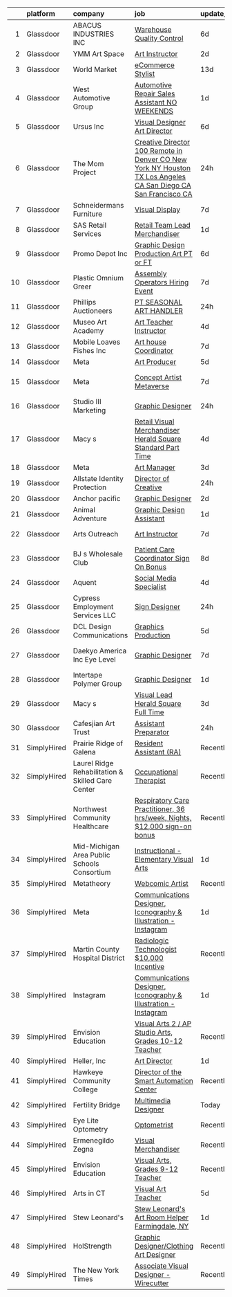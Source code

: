 

|    | platform    | company                                           | job                                                                                                                                                                                                                                                                                                                                                                                                                                                                                                                                                                                                                                                                                                                                                                                                                                                                                                                                                                                                                                                                                                                                                                                                                                                                                                                                                                                                                                                                              | update_time   | location                    |
|---:|:------------|:--------------------------------------------------|:---------------------------------------------------------------------------------------------------------------------------------------------------------------------------------------------------------------------------------------------------------------------------------------------------------------------------------------------------------------------------------------------------------------------------------------------------------------------------------------------------------------------------------------------------------------------------------------------------------------------------------------------------------------------------------------------------------------------------------------------------------------------------------------------------------------------------------------------------------------------------------------------------------------------------------------------------------------------------------------------------------------------------------------------------------------------------------------------------------------------------------------------------------------------------------------------------------------------------------------------------------------------------------------------------------------------------------------------------------------------------------------------------------------------------------------------------------------------------------|:--------------|:----------------------------|
|  1 | Glassdoor   | ABACUS INDUSTRIES  INC                            | [Warehouse Quality Control](https://www.glassdoor.com/partner/jobListing.htm?pos=114&ao=1110586&s=58&guid=00000182aa989ad2973cbb777b613dbc&src=GD_JOB_AD&t=SR&vt=w&ea=1&cs=1_75d5449d&cb=1660719504466&jobListingId=1008064989856&cpc=5B5ECFBC4228ADCA&jrtk=3-0-1gal9h6nugfoj801-1gal9h6ogh7hj800-784852b8e680aae6--6NYlbfkN0DutwdzzyVGuhQuJUbV7xWj3k15nyF6OEQPet_INFR0-ajjhfNZm0L3dXcAL5Dslb0oorViIMZ13bwIV7fmZqemdcHQo-1psc3YnYI8a_O_VHUDlWTlB0a-fIknU0pn0u_x-vJY4WP5JAeY127luuHzWR8mqrxTgfkDHdzf6IAnVhgx9dhO4NWCJGbyOAus9fdGFPiq1H_D6W1Bp6-I64ZeDKHhXXubIck95SOGtTNIQk8fHjRtMNx5mXyXNv6ssJ7kAsnc-8h1NoBbYy4e7Kmaf1gjxvvcMS4WZtpwsw1LcNfGvjAFWQ55ZxR2prtn4jIhB20s53WIu0HOppPP1VhiNtggCBGuYMZUEg6p4uJzOc05leTYmZG-h6YpvZ5rJvn5lVfoYQyuuBJ1pwtu6KZxpxJM2fKJW--PTq4vlm5XrLWa7n5mN5MUKm8PrGXDA74zfJg0K_yWbEUUW5u7CRrXrTweoF_-VLtWVlG1b1Z9DYS9_JVtWun5HfxxObeSdxVMoy0h3C3ZIhuEN0dj2pfU)                                                                                                                                                                                                                                                                                                                                                                                                                                                                                                                                                                                             | 6d            | Naples, FL                  |
|  2 | Glassdoor   | YMM Art Space                                     | [Art Instructor](https://www.glassdoor.com/partner/jobListing.htm?pos=106&ao=1110586&s=58&guid=00000182aa989ad2973cbb777b613dbc&src=GD_JOB_AD&t=SR&vt=w&ea=1&cs=1_c523a818&cb=1660719504465&jobListingId=1008070864008&cpc=9FFE37255B2C047E&jrtk=3-0-1gal9h6nugfoj801-1gal9h6ogh7hj800-017627863292c997--6NYlbfkN0DeyJ4CP5CzwT7broxeUwKBt3co1QwKwWitRQqJu2WRZ_kKpMlMYLC_qX0GQ1fEFT1UA-uX2XNq8o7LzcL-kuridehkAJNNkTFnnB3E1TpDWzFNf6YcOAFMXoyFzVEXypHEnUq1MisdRPQVWufudnf2dl1XiCFxQljM_tWDFmanqBawsdvUB6jypl-Ovax-U7SC4tlGBpnLUHglrhGhFZF12GDsE4vC5hXT_0t2YnfIkH_QB6muYdUd_zfN9IwyXiQcIan9GT9sdi4nblVbVfJT2HYyJLbV15HnlBEHnkun7-lqbDQoBc1QcM8SAv-NhSBvS_z_cU70z3FpFpgfoGHKVTzr-HzWorUz574Hf5bLvU7HpptmNUzq1n1FGo5c5R3dRc1zBi0YF3XP55RiEcotnjfLNEo6RfeQUfgoVkpBt8jaNHdv7ijc5vnHz37_WL7SP7fLoXvWABmQldYuy6wV88Z1cEBZMQXbAOE9QDqLSdkBg6f3Vnea2ldaXxjYxf9Fea9EBMGZjw%3D%3D)                                                                                                                                                                                                                                                                                                                                                                                                                                                                                                                                                                                                            | 2d            | Irvine, CA                  |
|  3 | Glassdoor   | World Market                                      | [eCommerce Stylist](https://www.glassdoor.com/partner/jobListing.htm?pos=121&ao=1110586&s=58&guid=00000182aa989ad2973cbb777b613dbc&src=GD_JOB_AD&t=SR&vt=w&cs=1_f3acd380&cb=1660719504466&jobListingId=1008051220678&cpc=26740BCDE5E48596&jrtk=3-0-1gal9h6nugfoj801-1gal9h6ogh7hj800-6862229af4499b04--6NYlbfkN0AGDIiutQdb9r-WUyZf6BjkT24BZgsvsfbsC2CmyFGgYyZPQgZ-eHI2PPkd2Qt1nQQgChkT_VSR7n-q2waoTsM_S35nzcO7Z4A7dtGZ2R8bIJab7tKFX5Z65w6VCwnpHcOfXZUUH7mK4zfMGMMLyxxacCSOzQSgwaVfpaNZMNymFSYpUzHbUxsvkMWmIuZiwB_CU8hSYa4VaYJ6doIscvCD962KJjIPzBBg_eRixfa42T9hja-wh4Jm65Fwn3BSYeBziBOzhAKr3-phiumroBj8EcsvMME1-0oSLRhTwnkckvkg2-YYtRqYhfGicMa7DYPSJlAAZ8Z9a2P2pYh1Cc4XfcPqkT0ES_bOiOFdjLVb1iukaSmbzuwtbpsCsXNx78JAxRe10RCWS-iNjNzLIabXsu3MKg5J8X6hE0Q5jOoqfgj9khn6Ryx4zncf6JISdhR7deDya3NlRi6sD6MIc7iCBPTAcT_NxAdvy8G_Yr2m8WhHvNApMJknvz7jRZZGh8_-t6p9XPOEywPYG84PZtUDvVeVoBKw5c4sNdzSb75s8RIe45HyBGuhjnxBZd1ECyl7KbxvfTBfLiNhz5ETCp81J5zF9HL9vE3dpxs2cH9y5A%3D%3D)                                                                                                                                                                                                                                                                                                                                                                                                                                                                                                              | 13d           | Stockton, CA                |
|  4 | Glassdoor   | West Automotive Group                             | [Automotive Repair Sales Assistant     NO WEEKENDS   ](https://www.glassdoor.com/partner/jobListing.htm?pos=125&ao=1110586&s=58&guid=00000182aa989ad2973cbb777b613dbc&src=GD_JOB_AD&t=SR&vt=w&ea=1&cs=1_5592436e&cb=1660719504467&jobListingId=1008071948273&cpc=01657B10174A43CF&jrtk=3-0-1gal9h6nugfoj801-1gal9h6ogh7hj800-7535302745bbe362--6NYlbfkN0D_KRozbKJx95I3LRYgbj09bqBDFeyQG4s8tCOB31p2DJZmMjrYDwt7kDNTponfV5hZA-wF9ENObxkOFmlHXCpOsb9jlWEHBUNRKcmlrrwm4QvTYiVU-hWhof2WbLNdUhaT_w4iKzf8_SUTHx5jkNiRVu2fTIcueWWLoYqIBRmlwJYWkK0s4zi4RIk1nyZ8DfX6UNts2BK9GPi7Pjgf4v1BW3UFoQVd7M2mGw7vyio1neCDtNdtv7Xr7h-x-qFiGC7_FIKPtmGr3fFjv1xxEgSztXb5xG6JNZuf36w6bcs5VF0i-z1Rq-KERJIXQ04u-t3WwFL4hWqKuIGEqRmZ6faoWwISc9sOKluio6ZneD_3v7WIn9HV5bBHSTSpTPk02K3taN-QqQLTfgIqooSW3zog4Pjwc6zmanjgKovbgwbMBGOmTqkUUrvKkDnZI-JRVofEBb9AckduXeSFn3Yyd05JVQrsyl9gLwBge5REVakyRyjqJJjtjUp1pDeiMV15Vao%3D)                                                                                                                                                                                                                                                                                                                                                                                                                                                                                                                                                                                    | 1d            | El Cajon, CA                |
|  5 | Glassdoor   | Ursus  Inc                                        | [Visual Designer   Art Director](https://www.glassdoor.com/partner/jobListing.htm?pos=127&ao=1110586&s=58&guid=00000182aa989ad2973cbb777b613dbc&src=GD_JOB_AD&t=SR&vt=w&ea=1&cs=1_9dbc432a&cb=1660719504467&jobListingId=1008065843940&cpc=451933188B21919D&jrtk=3-0-1gal9h6nugfoj801-1gal9h6ogh7hj800-4625bd54921741d6--6NYlbfkN0CT8vBT9H5mqECx2dfLV_FONLPDKpIRssxVwtj05Tmm4rA5I0VNOPdM1oYsK66ov5rR-0llSTGPp7A0MuXqOESjJOYDoyszYhL5hevKc6aJI-8zFdopCCHYxAjiNc6fCTmDxk_9CQhZLa4Mjo8YTYTXE-rjr3tqI_e9km63Kf_7W1EAsBZqyC9tu-dSHS21xu6IwyIOmZcKwj3yFswXqjAWZIJEbZKyTYJrAI9B_K5P9tLEhWFIvRIZtVujLHGW_yZZIdh5ZECQF3TOlpjKUNlamMzU6Cu1iK0o-uR4R5xydMxXG-9mwJX2yGSovpWot806F-3Or3B3kzlzmbk4pLrv-X9Xb1RT_LUr-yTrIjpqRLMB9gFVetqYP51CRqwrlCYxGSHPjYsO_yzuNGBwlUFDUWMQcGyK34vIZkE_9znCdVZKysAHUR5d30XmnP68LkeeVg-a5NQ-OIaT60UR312s4kDfxgxTLVfP5IZy1N8bbX60CteMpW-yo4jKBlYjpbwfGhFkxxh-GwU6Eg5Aq5pVcK4jlTECVHDeN7XPezipcw7ck2bUkpgXTg2WSTC26UQuaBS3_736qiSeDvd-vqRtSqLWLx1UDikxmZdPmFsescWdzQBWTv3UvmxRF_n2Xt1-7JjHGLRao66k_bqowosWtu8GIit-VrUKzWGjXt1Zgj5zpwpcwfNrXlAKpKNtl1lg9Ma4BA5ceBIOMR46Awww9I8FZgJ8kQ94-T_xuW_SeJUqIxaPri-OMA1Fhixsyi1xZhx7HG54ThQOp6ZUVXLtR1Nx2eoIZqeaLmjNzJP62xsXlZ0kAl7ZPAbEwzUSET8d0UkcRmdKkirDACU0GrlurNrOPWuHRe4z5P4Wy-rb-UVeekHNCu6_he6_Y-ULZkxKTbsxB8jxqCUn45LN0sXxS0GsKSSbp1sBqb8NvulkXa6XWjbRrEkgO0QxBNyNkM5U9ZYm7Bksxl1iVNgIXEq-2G5BsvVaDrdR2Px4R_cF1sbGZey7QJD7Jf-1OjGJHFw%3D)                                                                          | 6d            | Berkeley, CA                |
|  6 | Glassdoor   | The Mom Project                                   | [Creative Director  100  Remote in Denver  CO New York  NY Houston  TX Los Angeles  CA San Diego  CA San Francisco  CA  ](https://www.glassdoor.com/partner/jobListing.htm?pos=129&ao=1110586&s=58&guid=00000182aa989ad2973cbb777b613dbc&src=GD_JOB_AD&t=SR&vt=w&cs=1_16d21d3e&cb=1660719504467&jobListingId=1008075047600&cpc=75B6770C194DCF89&jrtk=3-0-1gal9h6nugfoj801-1gal9h6ogh7hj800-8a954404a72b5e54--6NYlbfkN0BDp_epf89aHDQhKpPegNJQ_ldQpEFZQsM9OcONMGxWx6pU56EKHF58QjVdAUvn2gWChFXG6-c1SdkeGKJnVzwVQ4BX73xJRfKltp9XoXS4jaUSMtjRvtkl6LxEZDeUZ17QUE37XWZH1RK1TK0rTNbEe5DneHzTBbuv544JqSNZcFTItZiEC3ngSy79nrYf6rkM3ITL_FocBFnHQlqpnwR70P7V5Yc-3sWvorW1PQrZTFBlvMozx9NIOHIpbx5UIx2o4E--c3h8wgPMShiW8b49qzd9mSZ7DkhL25HmBU6WrIA0JHKDdyXnHg868lwz1qtrVKKpHKcoyYLu_KOY5xw7VwzPQnv8VGm2Sj47pEZN_rQVBrpDgmd2cebPwWmPlDL0sKEndpr7vDCWxEsx1BihEGINC9lQwDv0_k-Uu5sJy8cYKL0OCbnTcK5fX112brZZrLXQhMrTolVqVXm2DpG-bDakpyvjmYjA4idwTv86NyaHH-Dh4DGve0QNdw0_KP6C-_JhlhobY3FPWq-f7luZ-Vq6W2geJ5kwQRO4ImEpCoOVIEyyaKjPDlV5hGCWGpAjEJ4GOyKaQg%3D%3D)                                                                                                                                                                                                                                                                                                                                                                                                                                        | 24h           | Houston, TX                 |
|  7 | Glassdoor   | Schneidermans Furniture                           | [Visual Display](https://www.glassdoor.com/partner/jobListing.htm?pos=105&ao=1110586&s=58&guid=00000182aa989ad2973cbb777b613dbc&src=GD_JOB_AD&t=SR&vt=w&cs=1_acae4617&cb=1660719504464&jobListingId=1008062647179&cpc=4B4B39186BDA197B&jrtk=3-0-1gal9h6nugfoj801-1gal9h6ogh7hj800-1a3c46419fedd592--6NYlbfkN0CVzdm_h7bKjFhp4c_2LmT5Ed-ErWG0B68kUZhoOU6Mey8_KkJrCFSF4Q1gOKp7b9Gyi7UmP9SEl2S66EDOOkcQUWeSA6R-n18tw2uDNbTWifO7o-TPlr_eNtn9tbTN9-TQpZbqrL1JvAzAREm1kMuJ1Tx5p1G5Vj9LKQ7fhODRgOVRCz05y8w62MQgR8narL8BN2BK9BbPf9X9NvQS1vOpsxLYi-fgLYRT1FablbpKDVsYa-2PMd6M7Fuj-F4xWJNW49zAt3woHwDAODbpKyHB5B_jxiSumjeC4FgnfTCEre37PhFWPyXmqeVb5ooxnln_qFewILXDz3LnKLzRM7DjWT4s248vMpw1yiKRseGw98_-j6I8t67JzuK28vyRlMWv12wg9e4-nDOjWb_OZlSnOlhK93pS2186515PyqLd85iviu0nkvQSDPLWTuBDb6dV8esu6MYU1wMnaxy0iPL0dJbIbVmiqcc%3D)                                                                                                                                                                                                                                                                                                                                                                                                                                                                                                                                                                                                                                                               | 7d            | Lakeville, MN               |
|  8 | Glassdoor   | SAS Retail Services                               | [Retail Team Lead Merchandiser](https://www.glassdoor.com/partner/jobListing.htm?pos=122&ao=1110586&s=58&guid=00000182aa989ad2973cbb777b613dbc&src=GD_JOB_AD&t=SR&vt=w&ea=1&cs=1_37289fc5&cb=1660719504467&jobListingId=1008072051843&cpc=56C4EA4A1A191A49&jrtk=3-0-1gal9h6nugfoj801-1gal9h6ogh7hj800-1b16e94c587521d3--6NYlbfkN0CQzBVlL-_S2-4_8H9JZKVxYwIQBEeV1NOJ5l8B7VNgi5t71xMMZeQOCvjgeQDsLAqLqoqQsZ1LeORvaK7H0c-OheImcP217L39MeXP5vxhqAR6z1tUVqNu8LpTQv_w7GcAl1SkiNGvovNsnY9ppPhLtVOISXgrWG2Kd1I4pRC339jTKUILPoOW0h1LqvMwPr_M5LwniTO1DFRzWB_CvfQMOT82qSvYIc-04zfpJU_ddqY3Ge3uqGSBhGCmbjXH9P3Wfil-ZgyLuRseRJKAsa1oFnf9M9ODsQETl4PtJ56L3OvyE4BAfv4c6rRu_IFuKCiQOEdU3bC_Wsf5eQr_D6ze9MxDP9Sp4CvDkoc0KwlAnDDocR_HhamPxonuQ7A_XlWFuuen-Mx44KbKWUIYayGqUoU7fJ8_CyLZwV7Du0vimHy1LDwa8MzpuFYgUZd2Gh1jJFt6nfUegf6oUfhv8GnxeAyYw2yualJnjNwzyWuftsRoIwlsI_AknHG8vGGawIzSCd_mEO7e5w%3D%3D)                                                                                                                                                                                                                                                                                                                                                                                                                                                                                                                                                                                             | 1d            | Hailey, ID                  |
|  9 | Glassdoor   | Promo Depot Inc                                   | [Graphic Design Production Art   PT or FT](https://www.glassdoor.com/partner/jobListing.htm?pos=113&ao=1110586&s=58&guid=00000182aa989ad2973cbb777b613dbc&src=GD_JOB_AD&t=SR&vt=w&ea=1&cs=1_c4e7dfa7&cb=1660719504466&jobListingId=1008065113011&cpc=DFCAFF9DFE7B86C3&jrtk=3-0-1gal9h6nugfoj801-1gal9h6ogh7hj800-43489ddf397aef64--6NYlbfkN0Bju6Zh0ryTcmXPnvsz0Cl4sh4R_-xkfI7XVY0a-OuBdBcuKLGvQE-JRoWj907dySGM4E93FLve3WPdlT0LSo0NbYa4jJmHSodw6BuhO2spXcwUCGhfS9N7ED46JsUfXQN6X3RstIHgbtJ2Z0YT_ddbr9NbqbyINawsokzqV2XLi-Ff8RrU5020fNIAEcJSkBBiGC6tKCuLT28_lqQVxKbqAhXpTM3tsx6SZayxlArT-yZ4shgb3W_sEsGXlHWmq_bQy32sZZ7BztaAgi8GtELq6NcueRAYIPOke6puldkZprkk5ZNAQqGaTLuwMe0VP3Ih4znsGWLvPtIVSx00d4CBXoBNVyP7UcNTQbbJyn9ZqmEyKev5Flju0z9Q9OZ-TCy7Rz2gkICBOSTwdW4biR4WuSbmbcZrPAgKqEMT7saIg6FXvBPqUyL9k0gO-PgGua22Bz4cooLSWPpqf0OQZO1rfQgiC5QOE6_scG3eYxS7AN9JEvtivp-doh0i-IyfbCQoRUflYQkrwRzJXfWlzDyQ)                                                                                                                                                                                                                                                                                                                                                                                                                                                                                                                                                                              | 6d            | Wichita, KS                 |
| 10 | Glassdoor   | Plastic Omnium   Greer                            | [Assembly Operators Hiring Event](https://www.glassdoor.com/partner/jobListing.htm?pos=111&ao=1110586&s=58&guid=00000182aa989ad2973cbb777b613dbc&src=GD_JOB_AD&t=SR&vt=w&cs=1_1fd2f965&cb=1660719504465&jobListingId=1008063385890&cpc=1CBFC3E34E2A31FF&jrtk=3-0-1gal9h6nugfoj801-1gal9h6ogh7hj800-924721dbda03d81e--6NYlbfkN0Btxs39KmTzjw_u_hUXcyTcLpNeUj18C2Nw5A7DCW0FWPIovQIH5oyMXCj1hp1bYUdkjxHY2zqjMrb1IfMSV49IKUeA51zKxrCpaDenx6lVhtULeZmbCwCkXqMA5EkZisAkL0ZwltE9VLqi4Mhakmw-eGX22D6nZvyH_iN44MX7VThF6VjXmX9_cuYGN8ieK-sP4qrX-VMtqlfBvg7Emalu0EIJFtkBbHr9m7Wkf3x41ioIxaJRqgkcpgFQMiZd650wRvSwQOaCeKipJ1b7q-mSC9MRTsWoMoUuYy3MNzXxvDnVzvjrifMB0W_Q8ON0LhJjt5yALvqHGfT8bcJKj_hGmV0nJMzp-lVU1otSCVYC2JIyhtWY243BZ9RI4M8ALHeChy-wADG0OqUfcOKRQwAwWcIm8_q8rcDJwLg_4eqtASoFWVWxzhSZU3c5YuNEDDAnHYVWQ-7VOa8Vi6rE9Welx2mxkIZxdERhxOMnGcqXdaZr-KWqINjgNXSRTpvASz22VlK1LP35BMALZ-4y4ZBORd2hAF8_FRsYIuopzRN__WsnoV4Szt33Rn-eruWLbka4QKxiMZ1I-3I-yAUoM5eUHTRsdB1sM-aKTtfHtaQYVPBEQeTH1z3_BiQHAkVp-GqtpoeDOpn9_qhy7k-HIMHPTMgNy4GfseFqtiyhYBO5MTVdqgEK9Bmsh6LKt8GbKttKsodUqwRuID6vRqIXjgOKeoWKZUuxKYh9LuImv9uQSA%3D%3D)                                                                                                                                                                                                                                                                                                                                                                | 7d            | Greer, SC                   |
| 11 | Glassdoor   | Phillips Auctioneers                              | [PT SEASONAL ART HANDLER](https://www.glassdoor.com/partner/jobListing.htm?pos=107&ao=1110586&s=58&guid=00000182aa989ad2973cbb777b613dbc&src=GD_JOB_AD&t=SR&vt=w&ea=1&cs=1_03e95641&cb=1660719504465&jobListingId=1008073800450&cpc=E521981D00147CE2&jrtk=3-0-1gal9h6nugfoj801-1gal9h6ogh7hj800-a59bad129a226b09--6NYlbfkN0DyptmyVFOP9rHRQomu1Td26-wpbMXjx16L_ShAujlzKHmxu3lP8I3oT4iwkoos8lCBoi7_HHnfh7WlPnpvc-Wuj7qlAfZgULfooTc0yvhqEnJD0J7glwoJbLAc6Ew74RGB77jH9pv3tw2d8yBAQYiGUno-7-bq-a3Swz6NUf7caT5trSrSiLLRHsxOoK_QNEQk1nCgYwLOpH-7GWBIdgNn7SniipyZkniUMDvLYYsTa6fXNZw8t96mUun8B7T1W7mXtrHK5wlTaaA2ZRzBOWPKExzPMI-B66cZisJ5MWspl-rkl7uRwyGvHzmf2xVmIMGkmeOzM5D7MqHLn0rFg0RQXDVAohTL6cBMDjlvntsMDuL4UIiYk-3ZcalNki5xubUN64yMIkZvAhEHz3B1XeolqKD7bX_6jZigj90xV18rXMLWEVoveL5t7EVL2CrRqGI9q-B8A1vm8WyxBep0wAJGRDaJccTyqaXMAtLJ14IHsketx1CZ81svBkiC_D-Y83iZrFnBZqik8w%3D%3D)                                                                                                                                                                                                                                                                                                                                                                                                                                                                                                                                                                                                   | 24h           | New York, NY                |
| 12 | Glassdoor   | Museo Art Academy                                 | [Art Teacher Instructor](https://www.glassdoor.com/partner/jobListing.htm?pos=123&ao=1110586&s=58&guid=00000182aa989ad2973cbb777b613dbc&src=GD_JOB_AD&t=SR&vt=w&ea=1&cs=1_3d0ef604&cb=1660719504467&jobListingId=1008068846914&cpc=65CC663E25211861&jrtk=3-0-1gal9h6nugfoj801-1gal9h6ogh7hj800-45d99c6f66d5b0d9--6NYlbfkN0BK9GXDcakwdiqmeo8o-2GvkYnmPkq7xevAHdeF_847qtfSM1x2zyy30TEHignWEO2nvybAH_d431h2qyM4NJrtKnnwDB1Glh5bysf0nF3Jk4Js3vSRzTJ-5u3OaMe_LI9wsmwm7ApPDA4UncVZj12KyAZmUwJ1Yx6ut4KIb716KjBafyU5vK0wJYnaaChgKZslC9C9LrIqbaA4zR7Xq9lfT1YmmSw9JfQOWxr0JWlpFJZKr_6NfJPiSBOjj3sys04ceutLiGYdPiPY39yHHOrVwAemTS0NaeGLEGhp3CFDN_SA3yErkG1QG0ZVc4mEw-Bg5M9keTv2orExGJKbwU6ttlQZhzqc4COxH03dpMpXXD_CNiyVFF83mjTOUyzXpaRtKIUHAoTpcBUdkadfq5zi3yhaHQEPsct-tlecfjLNrnMHlnL5E-kV5fB6HQtKUqHNrDroKK73C6lHrtAYhDcqSsBNH7hdbNyHC0C2PUCOPw%3D%3D)                                                                                                                                                                                                                                                                                                                                                                                                                                                                                                                                                                                                                                    | 4d            | Issaquah, WA                |
| 13 | Glassdoor   | Mobile Loaves   Fishes  Inc                       | [Art house Coordinator](https://www.glassdoor.com/partner/jobListing.htm?pos=124&ao=1110586&s=58&guid=00000182aa989ad2973cbb777b613dbc&src=GD_JOB_AD&t=SR&vt=w&ea=1&cs=1_bff8d68f&cb=1660719504467&jobListingId=1008062938773&cpc=1CBFC3E34E2A31FF&jrtk=3-0-1gal9h6nugfoj801-1gal9h6ogh7hj800-712cd20b7f4b9894--6NYlbfkN0B-hu0JTNWf7lWFX9_zbAYJqCslwJjJZKQ55_nUk7AH2kCc66yfVlWv3UTNv6_i60pEQXnmsAWCKKZ1ZLGyaEhPeqDusnsA0gP37UjcQLna0IxE1T0FX2jWuekUQruCrspsouiZ4gC3H4OEQVkce8AHJ75r73w0wctS6uvnwg6AIxW2c_K-yHgg3Pzh3yD7WqKyNjKwBoqdo1Xlp6HqOaQhxKt1Hq_Xnj3MFYeuUoo_dXzw7aXWlJcSN_Bu8-dEYbIGaCVttTz2QfS4UijIaDmG2rCHkPTOa2pqWiKp7boi4DfMtdbiBtE9BQiukWHfKT0YNOLP9-IBr_2iiU5BuYLet9JI-r7nxbXzdWglb8eblyUrpuzFeaRjgEkDCoe2NE-QhYk62QXXkPhiIitaH1ALqQriZ-jpabOVNLPrrubCVgNTTNf3U5tNv92RNbuq0Powlpf8zkbp-xUPiRYJdgvzf-f2pR8_YtWOT8TQdXWWSeHFQn3P8GFH1-XnLN0CCZA%3D)                                                                                                                                                                                                                                                                                                                                                                                                                                                                                                                                                                                                                   | 7d            | Austin, TX                  |
| 14 | Glassdoor   | Meta                                              | [Art Producer](https://www.glassdoor.com/partner/jobListing.htm?pos=103&ao=1110586&s=58&guid=00000182aa989ad2973cbb777b613dbc&src=GD_JOB_AD&t=SR&vt=w&cs=1_9db88f23&cb=1660719504464&jobListingId=1008066993499&cpc=84DBBAA61F05C438&jrtk=3-0-1gal9h6nugfoj801-1gal9h6ogh7hj800-5293d12ed70ecd43--6NYlbfkN0DYl4UJW4r1Vl7FEn6T9F-rD9lpC-0oMJVSiWjK_MGUd8e8cHXcpv6KPyjLHZEfqkUe-DEG5DLncYtxj5Ng2P1MdxZ6we5-b-TxXXxT4p3WfuMOS6eeo2YYiu3Ya7-YBN8W9Vb8XxYk-hurzohN33Mfeiwcm9KoinKFNpS_ywbpJrmciguyW-2E5ACJSwZacq0yDh_M0fCB1GECBI7XLtJJFM0X9VUe_CmwJdAKMwx5NOpWPGOLekArDwncrJ1kTS7zM17CtbcVl2WVZM-yctPLgmsHEVfEoDyUO6W6ZMxIVHATd0rRqIArTsUuMDfwv1EDyd9btpQV0yms1iWWAl5LiBGrcxE_Efjip4qLyz_DXHtcQSrftWbPOrL0SBYci0sh9Zsgv72GJGIZI1hjrP_Yb1-sGzSbBdwD44rPj6UW88Og1AtI9bI52jbabKJZLLwO6y7TYIbk6VdFctTQ_PdvPuLCubqn1mXYJILQDQptGHk6MmsTAXb9x8dQgriQMcpwCF1uUcuagFkezQZ19_753ftUskuKUKcS_m94pzq1ZAlBDpZz-2ORs-j14qYoYpfmlkTSmUqPLWGB3R7Nz32vKA8swecj_tf51intQxn7ubSf6WmIlSZgxEIb4hFO_fya66ZKrqC69E_glI_nSr94S2xQHJhcto0b7m77hTB-O9nevpKD1ToN6c8Ebs3ldBUIW8Jkq_wt_REX9WNxf_ZdpXe45oZJ_mzSLXvsyTTFuAQwb43775HV-4saVpgK1LS1zMUZWmuMihjyJFaSkWYUHSUMMVF-8a_mLrGIoFd3x5dVbk0Vh-UzizCK_BPFLMmCfobFhSVqNFBTADdCXKf32Jb-JsT5KH0WWfLp17WEufcHMZINVfmHzF4k2FwQ1TAuyDqnzAu2tvs1ByUj59ajXiUx-pNyh2JQX3mJJGWjNz0WuGDgcHNFL3urCJB1JaVnwlLEsTNO7q9vbSJSMZRQbLE-QuPcsE95OqTJo3feunY122ro2bYYfcJuhJL2ujm5q39bD5qUG7GpFroJ0gfSMhP9-s39gkOb4qWyteeKnl5X7wS9LgxjAbh2F9cP7UY%3D)                                 | 5d            | Remote                      |
| 15 | Glassdoor   | Meta                                              | [Concept Artist  Metaverse](https://www.glassdoor.com/partner/jobListing.htm?pos=118&ao=1110586&s=58&guid=00000182aa989ad2973cbb777b613dbc&src=GD_JOB_AD&t=SR&vt=w&cs=1_f807efc0&cb=1660719504466&jobListingId=1008062809212&cpc=AF770993EC679D41&jrtk=3-0-1gal9h6nugfoj801-1gal9h6ogh7hj800-e329358f52c7b31a--6NYlbfkN0DYl4UJW4r1Vl7FEn6T9F-rD9lpC-0oMJVSiWjK_MGUd8e8cHXcpv6KPyjLHZEfqkVUDhkK4Kfk9Oh-TQSWSbaM-3gwgiir17qKd0_nbd_Cf2m-db17kT_C4XyBNANDmzmIia3fwFkeGPff3n08edhh7Kmsz9bQGkkMn5Yumu3oFHkObOcV9Yr_qSbXu2NO2topWal0PMpSsl7c3cAHqEkyWTJZtm2VLgO0lmPmzoODIP5h4jliuONcLthos8-LIA9uQfaY4vHCmlkS3Fvnimy23db9qll7pZP9yG_wlYv-aTVZILqETsa_m73I-zHcjhENctT6YRATPgiLaLG5u2Upi8oj4HUpzjSvXVLc-91_zLbVxd43athKf2wivXaHlVgqH200MYltvf-YZfWdbeTgd1qFgHkby8u1kFd57Kolkux2_f6LdW_-xUef9AE6a8B5SI71v5LRbc-gK9T1tQiUBAYgCwNnifZYZCr-vJkWY0MiTYpmL2NBjvQ7rsEEKs384SfLBu8IiUOH3Db62wf0h0hr4Bn-bdD5qhCL4Q214IHFuUlqf0yFBv_H8p0FoztEcTvY4W2E7ghOjRJnSFehAXGs6myeNGzFYnmH0s9DVnW7J3gkEFPQDIllxhqs6dciWculbiaheBQjyeby7_CWpBkerifQsWB6_kntCjlaA1sNV1caXaPFgGDXbeJYKOZU8gkFp1jSMIjKNGdzn0mMTSh5ouVIT13kcwKYpOCCJglmzH2PSxgNwtqjSuoHQtLVM-6BKM3pAq7QXr7iBe2cW8KgFBRTGR3Jtw38TJqY-r-RwmM-jfT3cXVLoBc8dK0PvxFsz340sPpoUadhiFYwhcecJiqE6itqfpCtjjlZlyKY1nYI-Y6ePO8JE9TX8ZNYmgeeD5ZaVUzXs5VyX1l1utynYM_tEaOyhoHTQtUZCV2K0WcHyOdwwtjik7FUzswh6WGTIn8l62QmjOuEJ9g0EQvT1McCRh7lN51IVexHY_8ercuCPhPz-3CLKPUKuIvQ2gQiov00a_yzBBRgzyIv_rBkqMlnPW17qZ108QOrbcBSnZ0VmFnSro0C2FHF8bk%3D)                    | 7d            | San Francisco, CA           |
| 16 | Glassdoor   | Studio III Marketing                              | [Graphic Designer](https://www.glassdoor.com/partner/jobListing.htm?pos=112&ao=1110586&s=58&guid=00000182aa989ad2973cbb777b613dbc&src=GD_JOB_AD&t=SR&vt=w&ea=1&cs=1_a734bd0b&cb=1660719504465&jobListingId=1008074542641&cpc=21001CD36CB5FE0E&jrtk=3-0-1gal9h6nugfoj801-1gal9h6ogh7hj800-8d4a67ac2a793207--6NYlbfkN0CFK5U0edFhfRUZvGw-Njdz4PnCDudBQB9JFy8vQGxWCKOgFnjO3dw3xdqZicu6RdRuettOxY7IOq1ZcxLlmGALP5jw1a3ElC-CcHecSLfw1BWOoOUutKT9lma-4bjQW-PBX6XPkSgMpIDi8ZrKeDVMizng9EGiuGiR3Kks5kzuxWtZjKBVT5YqN2jz6iVkm-dye44-QHYY8hQZhYI8Zu8vSjJzVp0zjvarxbn4TtGNcnOF7uiJUEqWRadKxaUrkST9vJifnApbdtweMYFqS3-MzKM2e5IShN8YSekFF_Ex3Y8TVLTdORSPWodCNKV6rkKjzYLPVZo_pOGjr_VfVUblF884vZEBxcPcRzie4EU9LZ1Fpiwgu1LrFXKza7zOyG5d3tmtUk3L1HxauYEA_RA-FAXovuykK1vaNVooo61ldSylDQO-KH2myJSlNqbFezUnR0Q_EDP-kklnzUAwEhE_h1jEWkhHkoChLe_S-OSX8GyxZwkKG0lGMMWjogJScr9kMRtEuDLMsQ%3D%3D)                                                                                                                                                                                                                                                                                                                                                                                                                                                                                                                                                                                                          | 24h           | Austin, TX                  |
| 17 | Glassdoor   | Macy s                                            | [Retail Visual Merchandiser  Herald Square   Standard Part Time](https://www.glassdoor.com/partner/jobListing.htm?pos=102&ao=1110586&s=58&guid=00000182aa989ad2973cbb777b613dbc&src=GD_JOB_AD&t=SR&vt=w&cs=1_a57db9a3&cb=1660719504464&jobListingId=1008068026033&cpc=451933188B21919D&jrtk=3-0-1gal9h6nugfoj801-1gal9h6ogh7hj800-a04eec343ccb3dbf--6NYlbfkN0DjHvLHG-fYDKeElzGabtytFldtxc-EIiSdXvIQjqX9HIzUG8IcG8J2a_wsTv5-_VtouNnF2f8Cl-NneGEW2gm5eyBKey99R8pDWrlyvbpbtI7AQaOUdii5LvDJWIUaN3p2QTbx2f8H9XmxTXd05gesAsa5nfRq9TVKxCpBbcmCGkNDqI1crulcpyBuS6YADAIwF5wgB2yDyYIoVJSiTTgVHZTDBHCU8FbEI9BvIR0OadhrO0gBjjmvi_w0Rq7yJU-IQ8qF8FpiIuESXxKvL071eiJrZEaY7Y9AjfNu_Y8L-yOBGv-dMYwI40PiPuhuK0NABN0mfzaF79SCPhaJTYcXfKucxmwmy2lQKgMiUnIwS0vT8YjjGLznoVQ1h6to2ZNpHCRrKK-6U8AqQ5G2U33qNOM3BtPkFsPl0_nu-h_UmzkVjCNTj4vF7o6i2qPjjV_GEoCZEpK2q6xMTg1KszWwMIAhDMEwt-vI77-KUN4UQuHccYq35EJQ6gJEXv-Mb-yjusPzA8SK4ZdbKeqZdF9TBFydnvmpyawX-_FehgqP88oBF9HafwVoUrCDRWs8Rx6pYKYfoUCZZOOGCmSdixLIBqUe8JzJuXC4fiMcy7X4jV1-3VPGvAXvnej92FHgTKoquHV-BYHFAdRGUCgW7CFwryn8rWZbEZ7o6ZX11opCFedzXojT00pDaseg7WwrJwR-OBa-VaipFRRDPcBcTlGVKShYm9Iia5Ma6XJI2XrTXID-S_99qsCrxPmsHZqNU6lGuecGcFjVGZ2mypd0D60ZEEA2cxUQkaBdNXayPbyrvvyPXXXEZ4EU9XVJzgX7ahMO-Qq5Ht21qcTgFEjh5TPgHhAaGzUyVRDuD6LKpQRA0GHg7S7sbt2XwL_5QWrihRvgMl8Zom74e5dDaYb6ucAQx3ug3KrVUbd7ynDLAd7VKBTum0bR0szCSx66JkWp8eY7F2sNjNV4WMsseve3HY4cIO6YVrRu1BhrDe8rMqpTShOI0NRRR25GxaSXAtOgHr6PdttRkiYEvLtMHKWISe1-MGnri1EtVakJPrQAbY_QGg%3D%3D) | 4d            | New York, NY                |
| 18 | Glassdoor   | Meta                                              | [Art Manager](https://www.glassdoor.com/partner/jobListing.htm?pos=116&ao=1110586&s=58&guid=00000182aa989ad2973cbb777b613dbc&src=GD_JOB_AD&t=SR&vt=w&cs=1_7eee04b5&cb=1660719504466&jobListingId=1008069772364&cpc=84DBBAA61F05C438&jrtk=3-0-1gal9h6nugfoj801-1gal9h6ogh7hj800-ce33b8c81c024663--6NYlbfkN0DYl4UJW4r1Vl7FEn6T9F-rD9lpC-0oMJVSiWjK_MGUd8e8cHXcpv6KPyjLHZEfqkVtONopPn327GaBHa7pPlpVGSmaCoVUfNJ5OP2CV82SE5cXSaDALClHJY_Fn7Ae8hjnXdAzLKSC-hqkTz0wcU6lbMyfC5V38gBBN1yVDnRmWf250ikLF2IR4L5AX2PytVxeDvHzKgDC_Gxv0ZGlrO74uqAXtxDe1FeT5FfwdnJA9XDA1uJB-DBucSv59b1gtEWo4zdnDb6-rZxp8UyBEThDcuGxa-j9wu_96OAVVqb6pyTsIKYC8zjIDNlDeyHy2QpITII6o1ACeAiHuUNQJP6nJrLT4aNLLVuytjNS5cDP7kNKv_leTUG1y7ZQWELTalW1SlbZ8xGjWViU8emjOH2c5nWhKzWlbfHJDFIWwVBwqTXgVRkEZNWRpL1fwt4u8SLDaR9Mvi0pPN0nzf5oKXnPzfUO7mRPW5gTj09mP-McqT5wdTYPs3hSqVNkifFa2nzZP82VeIpsPLRHc5JdG0yK6o1w_PZpiVJH9nG-UTNT30XWMTsXvWDZewBlHXzDzDKbbppDJttcNq67aZ4e9beMFotDF-o_G66kPaAxcc7XO9quIWMu_8VP5ur73CWIryCiPcEipjB08f1Gjy4Iqxutl385Ge25wvWEnw5eM_tfWQ--vroR9PMB_pQTZIaRmOlWAWDMTcwPYBHRf5qkt23Pf7vc3yck01AQJgkpuApFIiLseVgdeBOoXkoKBX7MQ9puZiZ0rKz_WxWw88gx3ErnE04igtRzbJFx_nDXzj3hHtJWYnvyrzsgynwIGH6GOGwkaDgSfGqrPJAC9gQ88RqNR64lTIw-dXiKnez_MdbTXPmXbktgFi1em-3XtSHW1QkB2BclWmQHDa-rirBcwuMCzBLh9ukQ_f-rcrBavKKKVvQCRNfuzjzhiJuodhoZjiKTikEmXKOjfTHQWLm4tz04YgZ6zSSA1S9QfVpKPGz0527FtB0F7b2LD7LHLKwow9FhR8zeCplfAYGn9MCFAtbIcb2Sbvxqi3k7ee2Gjf3tU6ggTMB9H_PSyJwrYXyDck0%3D)                                  | 3d            | Remote                      |
| 19 | Glassdoor   | Allstate Identity Protection                      | [Director of Creative](https://www.glassdoor.com/partner/jobListing.htm?pos=117&ao=1110586&s=58&guid=00000182aa989ad2973cbb777b613dbc&src=GD_JOB_AD&t=SR&vt=w&ea=1&cs=1_6e9ed590&cb=1660719504466&jobListingId=1008074212594&cpc=F41FEAB56D215062&jrtk=3-0-1gal9h6nugfoj801-1gal9h6ogh7hj800-d0703968c9a9ca2a--6NYlbfkN0CggPrtd0gm_4tkK3K0_Dk99vWm2vxvtlKwW9_y4niSZgohE79LOB1eOPfbH0eUrS-tLTazx9H5Rnms470nLpPGRUkZhxH-uxTpaKLLvJYvKlLXxEBnXN9Gesaelf83M8COio6dZEUqSX1Mk_BXvV2Vnf1gNTM_F_FmnsbW7rQznBhZxuj12re1C2WDthD10nBkNRV0vNuKPFW2TBwndUMOggMbGPvGW9hV7dleRKmvNMLN9fKVjgdlUKZpA_UIL2Szeu_Eu1hXxxSEwmbuTCQSZ7iGjQEiLAee0ugYy7fOe9vH85mWK_uCFBzmW0bAK4LGeyZAeOxkkzKChRISmeeFBnzIKdhHX7rNHm-MBJMhxzgF-Xfegk0BdU44eQf9wUPnxmJcEVQsfiunmEUfeMGkHLHlbNlSDsZ6c1SWIkHaboROfKmw76Z88Gd8XP3-tylkZxa6nxCJoaXXVf0G8780GJBedn61Ja-wfwsYaf5d0kc89bEdXVf5OqzRat8k0twtIpqkm_HNiQ9VXNWsAkTK9LvzNz9lawAISUrUvBv0sfaYu1RpaXMGOQaqGKxrz69dCitSvT8m0iUAixHadifotQwpRQkIEFJ-pKf1AaHudlug1N1PthqEymgyXg2-LTHL5XnZ4kYAIX26r7CODkBTBv0TB-5zyscalKVnrIl9OoQ-yS8L1ozs6S2ScXml0--wfEWF15xoVWMP9ncHcdsfcfD069buAeLdPgDcDyZKYda6hxf2Y84lsEjMStkJwsQ%3D)                                                                                                                                                                                                                                                                                                                                                    | 24h           | Remote                      |
| 20 | Glassdoor   | Anchor pacific                                    | [Graphic Designer](https://www.glassdoor.com/partner/jobListing.htm?pos=104&ao=1110586&s=58&guid=00000182aa989ad2973cbb777b613dbc&src=GD_JOB_AD&t=SR&vt=w&ea=1&cs=1_20022401&cb=1660719504465&jobListingId=1008070156957&cpc=9C4F014304452074&jrtk=3-0-1gal9h6nugfoj801-1gal9h6ogh7hj800-1929efd182986724--6NYlbfkN0DeyJ4CP5CzwT7broxeUwKBt3co1QwKwWitRQqJu2WRZ7m0_gEG3-jSNUoH3wPRfKaC2WYMHbOfoF1JGwPBSlBXkfGS_HajnVRp-qZXPEEzi9Ja-RRgMo1Ul0_3pyKd9dz0BZOJoHzsNCid2hy12su6nhyJRs5hJet0QoKkl8aZLpOTm7cM0XiwGOxkQ1f9DfnEK49UuGZdHV75MXrGmKHiDatnzeGRteH37gHAfCGPWGyGKqETqdW8U9pWdol03o_iwt2Ogntaof_ZEe42OfkbDbVQQ3TuzY3j7IQgi_l4v46BhuXYjuT2ftkCoHrXUwp_2fnPDCV6DVT7IRE_0LdQAzRaSG89PZV72zYKBhHqto_vsXjBUoQgp4GeP25UXYJ0WbEHuYUcg3nKZC8n3ALpPgpUPw0r4zh2LpOLuAjHpibrKWhtpqPFEw_xVjHws_R8qo-LGFa12BOvvHtqpI1stHDklVXNRAigFfRgGOqF-qTsRzRaKd-V)                                                                                                                                                                                                                                                                                                                                                                                                                                                                                                                                                                                                                                      | 2d            | Remote                      |
| 21 | Glassdoor   | Animal Adventure                                  | [Graphic Design Assistant](https://www.glassdoor.com/partner/jobListing.htm?pos=115&ao=1110586&s=58&guid=00000182aa989ad2973cbb777b613dbc&src=GD_JOB_AD&t=SR&vt=w&ea=1&cs=1_e184f39e&cb=1660719504466&jobListingId=1008072043046&cpc=F17331D9BECC482A&jrtk=3-0-1gal9h6nugfoj801-1gal9h6ogh7hj800-298a0f5251bde742--6NYlbfkN0CqTtfKULAIY8G3emtqEe2eFeDBhpSrE3Q9YXdTXeY-yGbcrwHx9gwFL3znltfjozJov6Keh5jIAonFdceE4dM9zOcec4scQoXrkmISCcqgw6SeWEZHwqZCJ7aY_e-krUL8g206TAzPhuIIW6-cV21aIvRIE6chqlf13D61LnI9JOQSMu58ojCNk9iysmKiXzdemIVM1reNJhkpfjazzZ0_zOP8DSNW0UgMYtozb-34vbPw7b9liDSqASHxEMxL70s7817971XR-TFZOOGWtsRExGANU4sBdyx_5x3zlOudQBqg1CoHtjWHdu4M5cBiQDiTsFTv98yknfELaHHZt1AHbaVi9hUQ7bIgONp-G9V_SI02JniSJzeVY_XEjyeqa7KZcAximIM4ChzvhKvPgkXNWHdFY64_fkynaPQLUz-P6vZwLGYxGX49q4Ir3iukD_WWGxJql40qksZ7Qq3CJWjZD-wQ48TPuDId9FQWeF3I-xfMQuO8e_OXBHFDtDkq0eQ%3D)                                                                                                                                                                                                                                                                                                                                                                                                                                                                                                                                                                                                                | 1d            | Hopkins, MN                 |
| 22 | Glassdoor   | Arts Outreach                                     | [Art Instructor](https://www.glassdoor.com/partner/jobListing.htm?pos=101&ao=1110586&s=58&guid=00000182aa989ad2973cbb777b613dbc&src=GD_JOB_AD&t=SR&vt=w&ea=1&cs=1_1a2bbc62&cb=1660719504464&jobListingId=1008063263615&cpc=87E10CCD0B336EFC&jrtk=3-0-1gal9h6nugfoj801-1gal9h6ogh7hj800-3f87f852fa28f3eb--6NYlbfkN0CcJNcNLt4lyRosezqpcl-araVnnmkHN077_a55bdfEn3z5gR_5lGC90Qmj8VVnofWC0z96lmqYHDn8MAW4IG0N2js8AmFR0EeOiStiTDnV1Hdhyg_B2uxmLr4aTzySBtdI1TbjwmZOat67Kn5RAIeIuOVdm61WR3QywiiqrsDYWwdiNdAQpe90pCxo_WgIOzMlUWNFeCablssfkdsplJsZl6qXFxUYUjoQ-m3DQDTmZSMsn962MhVxypGfIWEacYJIVcAZvohspEhhswNrtHSLxqiBIgQzLnWFpd1QRjMqI9ndpTh-7abAB0LLVL8_pBg0ql22Op7UcX2mBF1Cl7D4hE_NbiikIHPDI3hpfht-o7HH5rh8-YqwAtI1sv5N9jP0XZMs3Qg6P1lx3mdde967QLB-zJeNQaE7OzRaHKbyM672ZkmVZrvpDIpNUs-ixpUpQoLsvUs4IZIRM8cEjoLIhxYdaT6-GdpZpX5s1fLlZH0dncRsF-jLf-rdnfwrRUA%3D)                                                                                                                                                                                                                                                                                                                                                                                                                                                                                                                                                                                                                          | 7d            | United States               |
| 23 | Glassdoor   | BJ s Wholesale Club                               | [Patient Care Coordinator  Sign On Bonus](https://www.glassdoor.com/partner/jobListing.htm?pos=126&ao=1110586&s=58&guid=00000182aa989ad2973cbb777b613dbc&src=GD_JOB_AD&t=SR&vt=w&cs=1_81eff4db&cb=1660719504467&jobListingId=1008061289802&cpc=F41FEAB56D215062&jrtk=3-0-1gal9h6nugfoj801-1gal9h6ogh7hj800-fde6cc95ffa70525--6NYlbfkN0DFhWNxMUS4D9sm_NUBSAfnVh23sjfg-xk5j2eyuiIX-AhJOvmKLyg_K7SRa7PI1vB01dLwWb54irJTwdI_MOSoU-jr64qTv7AkOd6aNL2BFz9crIY0Oivx23393DxriB0Z9w4Gmx5bu2JzU44DNkiP8CD1VxaXg9jDcdo-5PUh5Zh1aAFJauzX45xq8rtftJpmi5s-RpCZTs-x0sMCt9uGHs-k_FzB2m_dADIC5l6x1D40wIN_aMKvMDGhie8mt9ZaFScqYrNFGTMKlJPmAW97E_fSbZbc7BVR5qtjFz6a0KTsWti-_idZIBWvTTQuszdM5seUX3hvcI7dy6o-hqB1ndTKNF4LauWQQZGJzinHGmmqsqed6IWrk5SFIdXDYLbRV4RK8L7KKGhKLt4tNC247zM4hK-5Mq07TGfFW9-63CxieY3ytfMuO61H5xPZoGhjU1vKX5Ot6h6UhUhlqYflMXoXxOo540qTWv2Lo8BU6HBwnCRf1_Vy)                                                                                                                                                                                                                                                                                                                                                                                                                                                                                                                                                                                                                    | 8d            | Ledgewood, NJ               |
| 24 | Glassdoor   | Aquent                                            | [Social Media Specialist](https://www.glassdoor.com/partner/jobListing.htm?pos=130&ao=1110586&s=58&guid=00000182aa989ad2973cbb777b613dbc&src=GD_JOB_AD&t=SR&vt=w&cs=1_a3587c49&cb=1660719504467&jobListingId=1008069128070&cpc=FB7E4A1762AE5BEC&jrtk=3-0-1gal9h6nugfoj801-1gal9h6ogh7hj800-e2c1e285ff73583d--6NYlbfkN0DMrcEu7yrtATojKJA7cEzGQ3FdRGWLh0CZQInL4ECGI9gD0Wolx9R2v-Aex0-GK07Q7Hj9wXdL6pgFj6eyEm8y42rnsSU2-Lv39omTqa-gnvfRp5b3Wb4LxnZ9AZatlJOq7K-jS2BSvkVs9wuzqXXCECbfU6MMs50c76rL0atkqdHClchM8Wsuv-fUwQ1lz688hlUCy-Cj39Mn7dVM3vZFq_SK5yz5vPy464HlczAg5nee2YuyIbUXEHruSD4uqCgfoQUjhOZABgSCMmRYKKdQIXGJ6X3qgV1msUOGrhyZBQU_-TwXUUUaCpdeMmJtKxvyZD9_vp2EL952Q6TYknyQiJ3RZQAakYwg61j2ARBC5xW_xY0DZbp0rpwnSpsIvfnv3OgLIGZsP0eWuaD7ZuPFWKaIZrChcWFnEmpis3vvaTgo0UAsiTy3QRX0Hz8SnRdapbN8fqQnSw%3D%3D)                                                                                                                                                                                                                                                                                                                                                                                                                                                                                                                                                                                                                                                                        | 4d            | Boston, MA                  |
| 25 | Glassdoor   | Cypress Employment Services  LLC                  | [Sign Designer](https://www.glassdoor.com/partner/jobListing.htm?pos=128&ao=1110586&s=58&guid=00000182aa989ad2973cbb777b613dbc&src=GD_JOB_AD&t=SR&vt=w&ea=1&cs=1_63ab119c&cb=1660719504467&jobListingId=1008073799334&cpc=92BEE8AC7E71C1CB&jrtk=3-0-1gal9h6nugfoj801-1gal9h6ogh7hj800-68b540b1c1c7e82f--6NYlbfkN0CzTGK54TMLaR9fIcoqAIwtCc2KaAf0JHfl-B5wtAvHtrd9B6yRC3fzZRrvlcLyEaq5unbZPD7YpFcttUbjZ7x9kSGf9vZAx79raW_MS4vXoo8oDy4VkJJ_DOE0x1_8bOydktCji8SrQdMXlp54ymsIQpH2BrIOWTi5S61dBIUvCnO7Ajqrhcm8OnXFYy54URmzlU7SotiwrcqL3tphIbYevudF_Gw1bMV_KGnBBK4d4XBzsCIEGcaF3cr_feUoyomBa0kdQiDEliuk8I0FbePGF3Mh7fKcvjHums-qXZecUIsdofA1W7lgpyvErPSynePJFr3cffTa0O3ziBJ86-HCgnlAR3AOZt2RHDS83ospqaOBSdrNvk71muy5X6SpKNGuQh1ogPdsrvEDML3sRk5C9uGK2CPQlMGjWhNUp3vhtQerEYDhvmwFYXGwjitqkeZ4fNhujzPZfK2ksyKfLl2jQ_ogaAVaYSZQ8gWn1Z2G42pfRTLk4rmmReLfvNfcnyYccO63tonuTNgS62NfWil2)                                                                                                                                                                                                                                                                                                                                                                                                                                                                                                                                                                                                         | 24h           | Mobile, AL                  |
| 26 | Glassdoor   | DCL Design Communications                         | [Graphics Production](https://www.glassdoor.com/partner/jobListing.htm?pos=110&ao=1110586&s=58&guid=00000182aa989ad2973cbb777b613dbc&src=GD_JOB_AD&t=SR&vt=w&ea=1&cs=1_e587318c&cb=1660719504465&jobListingId=1008067369261&cpc=18B9B60E52E5A655&jrtk=3-0-1gal9h6nugfoj801-1gal9h6ogh7hj800-c5e9b3df8565ac43--6NYlbfkN0DTJfiCX-wsekYgE-joqft5JvAR6Ld_irvu6I3b77_Umw3wyTMmTZlla0LonY5uebiTm5DkSbt8Dxpb3DWz_XP8rPo6Dzg9TkxPgxgGB2YjMesDCK23NbcZpMgf5tg5_N9EB_FS6ZWS9-UvYRi9xQYQo-z_C7sO_1s_UjG4ZKVM8tMHfbtVqC424agY9yW8BTRjrGNdvRlCwFhk7Mdciee9R1lJ07tN_W_84Wor233kTEHi-UrPlhjoojreK2iqA9P3GxuAfxFzlrJOFqdgKE7DnMupWaV4Rxi8vmZFASzVcjzAd-mlu7oEWvYZ6qcLWqpW3W3YstGdEmfk6KlCAQt7Q6w1W0cwvKGKsGTZb4yIXI9BCcDCHe7xBDbimzuhdLmPbPyCJcnmV7sieJkI4JPlUVQBIa0nZSTWKdCPoRR5OkLFo-Q4fgZqhmB5f7O-vUI5hNgrQYqRFi_Vir6Rw-OZQnOMtEdDxS6yeMc-lKx5bspwSsG7JFB6qYRki1LIilk%3D)                                                                                                                                                                                                                                                                                                                                                                                                                                                                                                                                                                                                                     | 5d            | Orlando, FL                 |
| 27 | Glassdoor   | Daekyo America  Inc  Eye Level                    | [Graphic Designer](https://www.glassdoor.com/partner/jobListing.htm?pos=120&ao=1110586&s=58&guid=00000182aa989ad2973cbb777b613dbc&src=GD_JOB_AD&t=SR&vt=w&ea=1&cs=1_bd3cc557&cb=1660719504466&jobListingId=1008062939924&cpc=292036AD7E8A5303&jrtk=3-0-1gal9h6nugfoj801-1gal9h6ogh7hj800-56a7dcd857b4dfcf--6NYlbfkN0AYUfIZYEnw0ZWLQ15-hEi6qBVkEbDaUIDtRag2rCwzGPK1xRKJNznJTqjnH6f-Sn_0zZqn66lKwSg_7ud4sMe6HXLcszS9QszcMoGEc8aPczjgcXVyphYMEqseWzmAMNaVO9UCznHweicvlzwodL8U-KJwdiIBvxLOxeFHgPRNVWj6bw_xFYWCVvbch5hR5PVpaNjdVoGUn9QDMCyR-gnozQMFEOrujvi7Nnq9sWhDlO22Qox0gmUVg6tolOxKqSz_KsLyjJfzJCEtcDjrN1CNVJDHeD5Lm5JhX-Mj_5zowL_Z7qhXElBEBpqZfEnmJOqyLlykkVRtXvyGmyTO6AGEQv-1Cd4KgXesSagcxEcXryboU4hAwVEVBjwiIUmC-GOk-T6rlRkJ2q0eigaPycUZocU1R07OdZBcxD_y6gtZ2KIL-8zAtQdFeXLLpq3pJXsmTjTIL25NQtET4uoLv2ZNOcAX3MlNWHuWdmS3tyd-HFnYfdt_83eWf06EyRIM3pk%3D)                                                                                                                                                                                                                                                                                                                                                                                                                                                                                                                                                                                                                        | 7d            | Ridgefield Park, Bergen, NJ |
| 28 | Glassdoor   | Intertape Polymer Group                           | [Graphic Designer](https://www.glassdoor.com/partner/jobListing.htm?pos=119&ao=1110586&s=58&guid=00000182aa989ad2973cbb777b613dbc&src=GD_JOB_AD&t=SR&vt=w&ea=1&cs=1_f0eb9b10&cb=1660719504466&jobListingId=1008071807236&cpc=9EDA28EADF1DF7F0&jrtk=3-0-1gal9h6nugfoj801-1gal9h6ogh7hj800-12a04d3393094b6a--6NYlbfkN0A_fpmZJGZVdKORScXp43Y9AJrm-uDXchjgAJvPL9BsZ-zC9eGZQ0Yqym9QOlZaj3VUsex1xYLR1b5SxHGGY_e8FDF7fFbxqC3ANNrW7_J5ukXr7itztmfTBTs6NGNw1Eb1p8ADrd7yzTHfI6LR2oGvMCq5E6yZcGKhccnMrx6E4bBHqXOv77r0Y_p0YBCulENVYTtSXVXaPyVH20SIXokccGxZLkQJkPF7_KijXhlnYbIsvLpeuefG9PCndox7UwEJ8c35zRcetxly1-SmJvXmk7clLxmaprIgMSHP_imJqC2llFsRXWl8Xs6sEEHcHakXwKpPzGNTp7GSib7ZkC_Hw3nX3w0Mc37ZKwCTyJQIziErzu_VkGlrpNrdlWAD_eySrALZaa2pGO5upv-cC_HlDSTxNgjegQoTgDTugAdNtx9KiOXwTWSWv_PoL70vIe27tW1OV6vXKuZtBm8atF7LXUJ4s3_V0ybFMPAbiTh7y7UthJUotANlVB5Dh32kigAl8vH4wNsgBA%3D%3D)                                                                                                                                                                                                                                                                                                                                                                                                                                                                                                                                                                                                          | 1d            | Sarasota, FL                |
| 29 | Glassdoor   | Macy s                                            | [Visual Lead  Herald Square   Full Time](https://www.glassdoor.com/partner/jobListing.htm?pos=109&ao=1110586&s=58&guid=00000182aa989ad2973cbb777b613dbc&src=GD_JOB_AD&t=SR&vt=w&cs=1_75d3c797&cb=1660719504465&jobListingId=1008069772811&cpc=F4EED0218A761C36&jrtk=3-0-1gal9h6nugfoj801-1gal9h6ogh7hj800-3d0131e0dbdf5d39--6NYlbfkN0DjHvLHG-fYDKeElzGabtytFldtxc-EIiSdXvIQjqX9HIzUG8IcG8J2a_wsTv5-_VtJ3bAS1XYuah2t2-h8S2r1G_ntkUqboy1KL8VKe9gn1xtkyTt0LV3sPeX0mbeTHYb4dd7xoTIXlb-G0qv9S5jPoapiT3YR_QgH2yIfq9WXTdGmePuX3aLHnciD8iynFcTPjxfJYLlaE9nEqJGjRREnq5GZel7k4QhJyHHZMJ3ZEl4Pb125V8Z7Lvg1dWfoDBlpvoBuQFwZ5KugAM-4KPHXE2wpGARsJ1qoYgkvZwxhhb5m1bBAv5H6FE4RfcNfiXkViEVjIdr2BkUWttOlxuLy2ZVe1q0wsbx1OMuqv02d2si-677dBa9255ecFGDgCvZKwrXjHsiaVQ-6c2G5hooL6-KPgTouFZCA3tt-aAmZIQgafOXYGfcig-mq312BIEx9Y-uQgP46a3SRaws6qCG3rDxhI2cY6Z4GYY8lvRzcsd0cLWNRmX2DkgcsFehamCDhmKnHx8kwiTXs9VzxC_wRARosP0Gou_mVrr2UdBbw5jyCZUU3RKy6AtyVw5hkag6nF4-A6fTgnMDO738MGQ-tu0i2MgR1MIA-5w5CpMD2snQfoHlMvL2hZFFfT4E7UpiL6R9t5bxYi7rDBHS1Oiy1uSyaXWi5YfkN2pnBK6-7rkKHXqj39DqVpv7Id3Z2gWSfLOCY8KmC-KFs9BKXoCvqrGKQvhJBQDsl_joXFJUXj5r7ZIFH1tttyoM27UteZsyV0uuFCSOxPsTyA-A-2cFUD45_BzVhm8I9D4K_79i4KSJ9p4_Dh-ovBx94hjdPS3xzh7tLwwgkNYOOn1YTMjHR8CE_moi8nzywoDtmH2qsPcJmjl9ZDRcNJV6rXGgun5GKL3cG6akDK1bqomFaAzLSWqmm6sVmBMQfTTXhREC1ahe7PACuUwcJFa-XOjasT8H_PNe4Ia14pJLF2LUOlAx8fb1MBJphobdGSxTb9HaC6udq1i6z-RVnh4tw8ZWBbYta-Q6plwmAo2aXyvav1Jfj)                                                     | 3d            | New York, NY                |
| 30 | Glassdoor   | Cafesjian Art Trust                               | [Assistant Preparator](https://www.glassdoor.com/partner/jobListing.htm?pos=108&ao=1110586&s=58&guid=00000182aa989ad2973cbb777b613dbc&src=GD_JOB_AD&t=SR&vt=w&ea=1&cs=1_870b99d7&cb=1660719504465&jobListingId=1008073783838&cpc=01C0F35AFA5AA31B&jrtk=3-0-1gal9h6nugfoj801-1gal9h6ogh7hj800-a6477fcba27e453f--6NYlbfkN0DdNONLqhA8z6QrX6vw37qu8cGScUjPKwqVQr3YAsb4-5m6SkYfcfunTLxk6bIOGhqFym4CPfrXAZqV5qyeGGtEkOKoVUnXhPZqlcA8MvWSjeXu9BFzxhslLlNwwft3iEgGAb4huTif5-lPDqc14guU-u1YmoaNYNc82Lq6NjCNXFyVNkjYezvL9A2Iix8TdnYg6GOEV3HFVFRIVwbyrgiQRIGWs1Jc37yQ5QmGFHoTj0DKi3JNDn64wri7PoSwPqPXpMQifvRu8rk7JJqjHBTk2F4BGgnpHfvIgNTlyE2PFnw_oD7y4HxI2UA7VcFxY9mmQnwSGKiYxLgoIr-Dpa9Wugx33s-5sT42PdPpKohSqV-WPSwTsHhbaCb9ZNTnEigeZfIwtfIdR0IQCi_rWT92-7if-vzijYjyoZr96CRNvgIMI1JyDX_8EcIZxGsFtg8jMiderKyH31OJqqwd4olEzWZFcd3a2p8rUJ3c1XdyUHEXuCVZs88nnvhpM-TS-i-O0KkxHhVbSQ%3D%3D)                                                                                                                                                                                                                                                                                                                                                                                                                                                                                                                                                                                                      | 24h           | Shoreview, MN               |
| 31 | SimplyHired | Prairie Ridge of Galena                           | [Resident Assistant (RA)](https://www.simplyhired.com/job/xalvUs9feat4agrC6rXRNdmNk1IHgwg_zdAyyg2CrYftWmoenmKV8A?q=visual+art)                                                                                                                                                                                                                                                                                                                                                                                                                                                                                                                                                                                                                                                                                                                                                                                                                                                                                                                                                                                                                                                                                                                                                                                                                                                                                                                                                   | Recently      | Galena, IL                  |
| 32 | SimplyHired | Laurel Ridge Rehabilitation & Skilled Care Center | [Occupational Therapist](https://www.simplyhired.com/job/IZuW4AJydVgchiIpQJPzAF8pCCIgs7jIimPej3GDEQdJak8bjnKDDg?q=visual+art)                                                                                                                                                                                                                                                                                                                                                                                                                                                                                                                                                                                                                                                                                                                                                                                                                                                                                                                                                                                                                                                                                                                                                                                                                                                                                                                                                    | Recently      | Boston, MA                  |
| 33 | SimplyHired | Northwest Community Healthcare                    | [Respiratory Care Practitioner, 36 hrs/week, Nights, $12,000 sign-on bonus](https://www.simplyhired.com/job/nBnGNLlVFTZcK12WrW6aBGviMrSnOG0xwa0VsBXj6_kuWXenRewOvg?q=visual+art)                                                                                                                                                                                                                                                                                                                                                                                                                                                                                                                                                                                                                                                                                                                                                                                                                                                                                                                                                                                                                                                                                                                                                                                                                                                                                                 | Recently      | Arlington Heights, IL       |
| 34 | SimplyHired | Mid-Michigan Area Public Schools Consortium       | [Instructional - Elementary Visual Arts](https://www.simplyhired.com/job/FTiPvtJ0Qxzp50lEt8wWOpNw0zrZy8KGXguhapi5JmZ3HjogjCfi5g?q=visual+art)                                                                                                                                                                                                                                                                                                                                                                                                                                                                                                                                                                                                                                                                                                                                                                                                                                                                                                                                                                                                                                                                                                                                                                                                                                                                                                                                    | 1d            | Michigan                    |
| 35 | SimplyHired | Metatheory                                        | [Webcomic Artist](https://www.simplyhired.com/job/Lon5lgaypp7RJIrc3KBBrNHMoD3_i3r6Cf5rvWMt4A15ZDFk3Vh_yg?q=visual+art)                                                                                                                                                                                                                                                                                                                                                                                                                                                                                                                                                                                                                                                                                                                                                                                                                                                                                                                                                                                                                                                                                                                                                                                                                                                                                                                                                           | Recently      | California                  |
| 36 | SimplyHired | Meta                                              | [Communications Designer, Iconography & Illustration - Instagram](https://www.simplyhired.com/job/UA3cemSY52K-s43oo8Z5jPtFXNweeSWGTd13OpxNA5fBIUL4krZI3Q?q=visual+art)                                                                                                                                                                                                                                                                                                                                                                                                                                                                                                                                                                                                                                                                                                                                                                                                                                                                                                                                                                                                                                                                                                                                                                                                                                                                                                           | 1d            | Remote                      |
| 37 | SimplyHired | Martin County Hospital District                   | [Radiologic Technologist $10,000 Incentive](https://www.simplyhired.com/job/dhw8ObpPVBsyoTx_tXqUpXRyvVT1cPU3MCFm5tLsK4ogjJ-84NMx2A?q=visual+art)                                                                                                                                                                                                                                                                                                                                                                                                                                                                                                                                                                                                                                                                                                                                                                                                                                                                                                                                                                                                                                                                                                                                                                                                                                                                                                                                 | Recently      | Stanton, TX                 |
| 38 | SimplyHired | Instagram                                         | [Communications Designer, Iconography & Illustration - Instagram](https://www.simplyhired.com/job/7fAtWSbs9JBXxFcPahKzAIyFZIWJu41zU6MZzowz8x_0zZhQ264ggA?q=visual+art)                                                                                                                                                                                                                                                                                                                                                                                                                                                                                                                                                                                                                                                                                                                                                                                                                                                                                                                                                                                                                                                                                                                                                                                                                                                                                                           | 1d            | Remote +1 location          |
| 39 | SimplyHired | Envision Education                                | [Visual Arts 2 / AP Studio Arts, Grades 10-12 Teacher](https://www.simplyhired.com/job/PfK_nRqkoxHsekLhq0uLAAgFX95G5tAE0ZEVg5sf2EJGb8VTB1sqCg?q=visual+art)                                                                                                                                                                                                                                                                                                                                                                                                                                                                                                                                                                                                                                                                                                                                                                                                                                                                                                                                                                                                                                                                                                                                                                                                                                                                                                                      | Recently      | San Francisco, CA           |
| 40 | SimplyHired | Heller, Inc                                       | [Art Director](https://www.simplyhired.com/job/8xdMBvsKw_YdIZ7Ozt2hlokyTb1wYRMLJQgE5TbHeIZeIbudXDTZtQ?q=visual+art)                                                                                                                                                                                                                                                                                                                                                                                                                                                                                                                                                                                                                                                                                                                                                                                                                                                                                                                                                                                                                                                                                                                                                                                                                                                                                                                                                              | 1d            | Remote                      |
| 41 | SimplyHired | Hawkeye Community College                         | [Director of the Smart Automation Center](https://www.simplyhired.com/job/oURvOH3WZCjtNZwugez1029KJBGUYne9UUTE52F8PFvVRNkjmCEWcA?q=visual+art)                                                                                                                                                                                                                                                                                                                                                                                                                                                                                                                                                                                                                                                                                                                                                                                                                                                                                                                                                                                                                                                                                                                                                                                                                                                                                                                                   | Recently      | Waterloo, IA                |
| 42 | SimplyHired | Fertility Bridge                                  | [Multimedia Designer](https://www.simplyhired.com/job/zPEwdE_G-0tjGyC-rAw01Ka2cfSkGJlgVYxt4ZJjbzEs-YOsl1e9qg?q=visual+art)                                                                                                                                                                                                                                                                                                                                                                                                                                                                                                                                                                                                                                                                                                                                                                                                                                                                                                                                                                                                                                                                                                                                                                                                                                                                                                                                                       | Today         | Remote                      |
| 43 | SimplyHired | Eye Lite Optometry                                | [Optometrist](https://www.simplyhired.com/job/0_TW_YFDN9emSWrimB0stpZqij5FSIis7kSF7mByOTwEbde_yN2pWA?q=visual+art)                                                                                                                                                                                                                                                                                                                                                                                                                                                                                                                                                                                                                                                                                                                                                                                                                                                                                                                                                                                                                                                                                                                                                                                                                                                                                                                                                               | Recently      | Los Altos, CA               |
| 44 | SimplyHired | Ermenegildo Zegna                                 | [Visual Merchandiser](https://www.simplyhired.com/job/7jeTTEvMZwGKG0AKRXCRFgSW6UTWwfXpisd85fabxfrlrtwVAQjnhQ?q=visual+art)                                                                                                                                                                                                                                                                                                                                                                                                                                                                                                                                                                                                                                                                                                                                                                                                                                                                                                                                                                                                                                                                                                                                                                                                                                                                                                                                                       | Recently      | New York, NY                |
| 45 | SimplyHired | Envision Education                                | [Visual Arts, Grades 9-12 Teacher](https://www.simplyhired.com/job/fzX7k8nY9akYsVcaFhhnsD9Ppo0r-PYvYwUyu8Zz_aKHVKDFWEry8Q?q=visual+art)                                                                                                                                                                                                                                                                                                                                                                                                                                                                                                                                                                                                                                                                                                                                                                                                                                                                                                                                                                                                                                                                                                                                                                                                                                                                                                                                          | Recently      | San Francisco, CA           |
| 46 | SimplyHired | Arts in CT                                        | [Visual Art Teacher](https://www.simplyhired.com/job/A0fzgLGTMPj7oWwH-kJOy1wp-KkcDdqMo4AiN89vFNpVB9BCjMdxNg?q=visual+art)                                                                                                                                                                                                                                                                                                                                                                                                                                                                                                                                                                                                                                                                                                                                                                                                                                                                                                                                                                                                                                                                                                                                                                                                                                                                                                                                                        | 5d            | Bridgeport, CT              |
| 47 | SimplyHired | Stew Leonard's                                    | [Stew Leonard's Art Room Helper Farmingdale, NY](https://www.simplyhired.com/job/m8Myxdy19krVoHiyGMsLQ16BIRANbBjITW7WYIpryLgBffe9fgkubQ?q=visual+art)                                                                                                                                                                                                                                                                                                                                                                                                                                                                                                                                                                                                                                                                                                                                                                                                                                                                                                                                                                                                                                                                                                                                                                                                                                                                                                                            | 1d            | Farmingdale, NY             |
| 48 | SimplyHired | HolStrength                                       | [Graphic Designer/Clothing Art Designer](https://www.simplyhired.com/job/IvjA-eWfL7-IIApY5dhN2TpXfVah_SMyT8PSpn5BXChR2cWYnYMmlA?q=visual+art)                                                                                                                                                                                                                                                                                                                                                                                                                                                                                                                                                                                                                                                                                                                                                                                                                                                                                                                                                                                                                                                                                                                                                                                                                                                                                                                                    | Recently      | Remote                      |
| 49 | SimplyHired | The New York Times                                | [Associate Visual Designer - Wirecutter](https://www.simplyhired.com/job/sOb4Nj_fjyz6dQsPqvhTsUv-M99EUb-Kib2R_dOZHDNFN4p-HKsS-Q?q=visual+art)                                                                                                                                                                                                                                                                                                                                                                                                                                                                                                                                                                                                                                                                                                                                                                                                                                                                                                                                                                                                                                                                                                                                                                                                                                                                                                                                    | Recently      | New York, NY                |